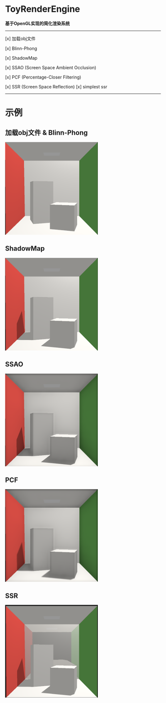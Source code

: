 # ToyRenderEngine

**基于OpenGL实现的简化渲染系统**

---

[x] 加载obj文件

[x] Blinn-Phong

[x] ShadowMap

[x] SSAO (Screen Space Ambient Occlusion)

[x] PCF (Percentage-Closer Filtering)

[x] SSR (Screen Space Reflection)
    [x] simplest ssr

---

# 示例

## 加载obj文件 & Blinn-Phong

<img src="./images/example.png" width="300px" height="300px">

## ShadowMap

<img src="./images/example_with_sm.png" width="300px" height="300px">

## SSAO

<img src="./images/example_with_ssao.png" width="300px" height="300px">

## PCF

<img src="./images/example_with_pcf.png" width="300px" height="300px">

## SSR

<img src="./images/example_with_ssr.png" width="300px" height="300px">
